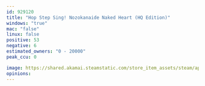 ```yaml
---
id: 929120
title: "Hop Step Sing! Nozokanaide Naked Heart (HQ Edition)"
windows: "true"
mac: "false"
linux: false
positive: 53
negative: 6
estimated_owners: "0 - 20000"
peak_ccu: 0

image: https://shared.akamai.steamstatic.com/store_item_assets/steam/apps/929120/header.jpg?t=1729702927
opinions:
---
```

